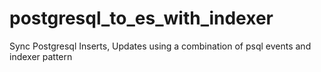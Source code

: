 # postgresql_to_es_with_indexer
Sync Postgresql Inserts, Updates using a combination of psql events and indexer pattern
